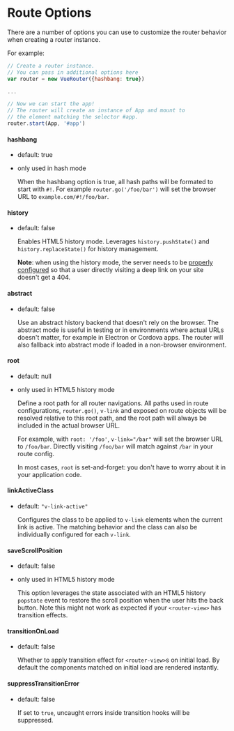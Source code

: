 # Route Options

There are a number of options you can use to customize the router behavior when creating a router instance. 

For example:

``` js
// Create a router instance.
// You can pass in additional options here
var router = new VueRouter({hashbang: true})

...

// Now we can start the app!
// The router will create an instance of App and mount to
// the element matching the selector #app.
router.start(App, '#app')
```

#### hashbang

- default: true
- only used in hash mode

  When the hashbang option is true, all hash paths will be formated to start with `#!`. For example `router.go('/foo/bar')` will set the browser URL to `example.com/#!/foo/bar`.

#### history

- default: false

  Enables HTML5 history mode. Leverages `history.pushState()` and `history.replaceState()` for history management.

  **Note**: when using the history mode, the server needs to be [properly configured](http://readystate4.com/2012/05/17/nginx-and-apache-rewrite-to-support-html5-pushstate/) so that a user directly visiting a deep link on your site doesn't get a 404.

####  abstract

- default: false

  Use an abstract history backend that doesn't rely on the browser. The abstract mode is useful in testing or in environments where actual URLs doesn't matter, for example in Electron or Cordova apps. The router will also fallback into abstract mode if loaded in a non-browser environment.

#### root

- default: null
- only used in HTML5 history mode

  Define a root path for all router navigations. All paths used in route configurations, `router.go()`, `v-link` and exposed on route objects will be resolved relative to this root path, and the root path will always be included in the actual browser URL.

  For example, with `root: '/foo'`, `v-link="/bar"` will set the browser URL to `/foo/bar`. Directly visiting `/foo/bar` will match against `/bar` in your route config.

  In most cases, `root` is set-and-forget: you don't have to worry about it in your application code.

#### linkActiveClass

- default: `"v-link-active"`

  Configures the class to be applied to `v-link` elements when the current link is active. The matching behavior and the class can also be individually configured for each `v-link`.

#### saveScrollPosition

- default: false
- only used in HTML5 history mode

  This option leverages the state associated with an HTML5 history `popstate` event to restore the scroll position when the user hits the back button. Note this might not work as expected if your `<router-view>` has transition effects.

#### transitionOnLoad

- default: false

  Whether to apply transition effect for `<router-view>`s on initial load. By default the components matched on initial load are rendered instantly.

#### suppressTransitionError

- default: false

  If set to `true`, uncaught errors inside transition hooks will be suppressed.
